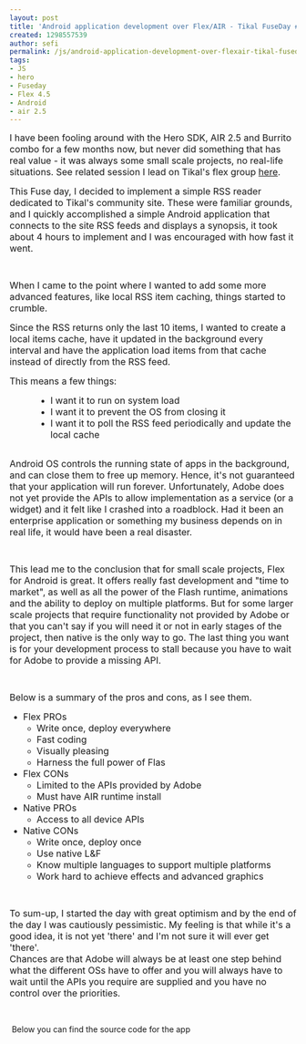 ```yaml
---
layout: post
title: 'Android application development over Flex/AIR - Tikal FuseDay #3'
created: 1298557539
author: sefi
permalink: /js/android-application-development-over-flexair-tikal-fuseday-3
tags:
- JS
- hero
- Fuseday
- Flex 4.5
- Android
- air 2.5
---
```

<p style="text-align: left; line-height: normal; direction: ltr; unicode-bidi: embed;"><span style="font-size: 12pt;">I have been fooling around with the Hero SDK, AIR 2.5 and Burrito combo for a few months now, but never did something that has real value - it was always some small scale projects, no real-life situations. See related session I lead on Tikal's flex group <a href="../../../../../../../events/flex-group-meeting-air-25-and-mobile">here</a>.</span></p>
<!--break-->
<p style="text-align: left; line-height: normal; direction: ltr; unicode-bidi: embed;"><span style="font-size: 12pt;">This Fuse day, I decided to implement a simple RSS reader dedicated to Tikal's community site. These were familiar grounds, and I quickly accomplished a simple Android application that connects to the site RSS feeds and displays a synopsis, it took about 4 hours to implement and I was encouraged with how fast it went.</span></p>
<p style="text-align: left; line-height: normal; direction: ltr; unicode-bidi: embed;">&nbsp;</p>
<p style="text-align: left; line-height: normal; direction: ltr; unicode-bidi: embed;"><span style="font-size: 12pt;">When I came to the point where I wanted to add some more advanced features, like local RSS item caching, things started to crumble.</span></p>
<p style="text-align: left; line-height: normal; direction: ltr; unicode-bidi: embed;"><span style="font-size: 12pt;">Since the RSS returns only the last 10 items, I wanted to create a local items cache, have it updated in the background every interval and have the application load items from that cache instead of directly from the RSS feed.</span></p>
<p style="text-align: left; line-height: normal; direction: ltr; unicode-bidi: embed;"><span style="font-size: 12pt;">This means a few things:</span></p>
<ul type="disc">
    <li style="margin-right: 0cm; margin-left: 36pt; text-align: left; line-height: normal; direction: ltr; unicode-bidi: embed;"><span style="font-size: 12pt;">I want it to run on system load</span></li>
    <li style="margin-right: 0cm; margin-left: 36pt; text-align: left; line-height: normal; direction: ltr; unicode-bidi: embed;"><span style="font-size: 12pt;">I want it to prevent the OS      from closing it</span></li>
    <li style="margin-right: 0cm; margin-left: 36pt; text-align: left; line-height: normal; direction: ltr; unicode-bidi: embed;"><span style="font-size: 12pt;">I want it to poll the RSS feed      periodically and update the local cache</span><br />
    &nbsp;</li>
</ul>
<p style="text-align: left; line-height: normal; direction: ltr; unicode-bidi: embed;"><span style="font-size: 12pt;">Android OS controls the running state of apps in the background, and can close them to free up memory. Hence, it's not guaranteed that your application will run forever. Unfortunately, Adobe does not yet provide the APIs to allow implementation as a service (or a widget) and it felt like I crashed into a roadblock. Had it been an enterprise application or something my business depends on in real life, it would have been a real disaster.</span></p>
<p style="text-align: left; line-height: normal; direction: ltr; unicode-bidi: embed;">&nbsp;</p>
<p style="text-align: left; line-height: normal; direction: ltr; unicode-bidi: embed;"><span style="font-size: 12pt;">This lead me to the conclusion that for small scale projects, Flex for Android is great. It offers really fast development and &quot;time to market&quot;, as well as all the power of the Flash runtime, animations and the ability to deploy on multiple platforms. But for some larger scale projects that require functionality not provided by Adobe or that you can't say if you will need it or not in early stages of the project, then native is the only way to go. The last thing you want is for your development process to stall because you have to wait for Adobe to provide a missing API.</span></p>
<p style="text-align: left; line-height: normal; direction: ltr; unicode-bidi: embed;">&nbsp;</p>
<p style="text-align: left; line-height: normal; direction: ltr; unicode-bidi: embed;"><span style="font-size: 12pt;">Below is a summary of the pros and cons, as I see them.</span></p>
<ul>
    <li><span style="font-size: 12pt;">Flex PROs</span>
    <ul>
        <li><span style="font-size: 12pt;">Write once, deploy everywhere</span></li>
        <li><span style="font-size: 12pt;">Fast coding</span></li>
        <li><span style="font-size: 12pt;">Visually pleasing</span></li>
        <li><span style="font-size: 12pt;">Harness the full power of Flas</span></li>
    </ul>
    </li>
    <li><span style="font-size: 12pt;">Flex CONs</span>
    <ul>
        <li><span style="font-size: 12pt;">Limited to the APIs provided by Adobe</span></li>
        <li><span style="font-size: 12pt;">Must have AIR runtime install</span></li>
    </ul>
    </li>
    <li><span style="font-size: 12pt;">Native PROs</span>
    <ul>
        <li><span style="font-size: 12pt;">Access to all device APIs</span></li>
    </ul>
    </li>
    <li><span style="font-size: 12pt;">Native CONs</span>
    <ul>
        <li><span style="font-size: 12pt;">Write once, deploy once</span></li>
        <li><span style="font-size: 12pt;">Use native L&amp;F</span></li>
        <li><span style="font-size: 12pt;">Know multiple languages to support multiple platforms</span></li>
        <li><span style="font-size: 12pt;">Work hard to achieve effects and advanced graphics</span></li>
    </ul>
    </li>
</ul>
<p style="text-align: left; line-height: normal; direction: ltr; unicode-bidi: embed;">&nbsp;</p>
<p style="text-align: left; line-height: normal; direction: ltr; unicode-bidi: embed;"><span style="font-size: 12pt;">To sum-up, I started the day with great optimism and by the end of the day I was cautiously pessimistic. My feeling is that while it's a good idea, it is not yet 'there' and I'm not sure it will ever get 'there'. <br />
Chances are that Adobe will always be at least one step behind what the different OSs have to offer and you will always have to wait until the APIs you require are supplied and you have no control over the priorities.</span></p>
<p style="text-align: left; line-height: normal; direction: ltr; unicode-bidi: embed;">&nbsp;</p>
<p>&nbsp;Below you can find the source code for the app</p>
<p>&nbsp;</p>
